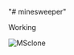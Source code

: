 "# minesweeper" 

Working

![MSclone](https://github.com/user-attachments/assets/43f37643-5960-49c3-8926-0e419aad3086)
